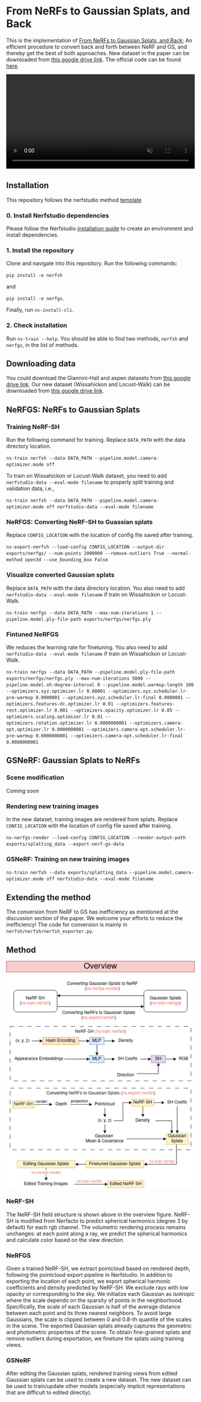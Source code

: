 # From NeRFs to Gaussian Splats, and Back

This is the implementation of [From NeRFs to Gaussian Splats, and Back](https://arxiv.org/abs/2405.09717); An efficient procedure to convert back and forth between NeRF and GS, and thereby get the best of both approaches. New dataset in the paper can be downloaded from [this google drive link](https://drive.google.com/drive/folders/1xvbONL4EVgHxaHMsV101455l_jNgyaUM?usp=sharing). The official code can be found [here](https://github.com/grasp-lyrl/NeRFtoGSandBack).

<video id="teaser" muted autoplay playsinline loop controls width="100%">
    <source id="mp4" src="https://github.com/grasp-lyrl/NeRFtoGSandBack/assets/Giannini_demo_compressed.mp4" type="video/mp4">
</video>

## Installation
This repository follows the nerfstudio method [template](https://github.com/nerfstudio-project/nerfstudio-method-template/tree/main)

### 0. Install Nerfstudio dependencies
Please follow the Nerfstudio [installation guide](https://docs.nerf.studio/quickstart/installation.html)  to create an environment and install dependencies.

### 1. Install the repository
Clone and navigate into this repository. Run the following commands:

`pip install -e nerfsh`

and

`pip install -e nerfgs`.

Finally, run `ns-install-cli`.

### 2. Check installation
Run `ns-train --help`. You should be able to find two methods, `nerfsh` and `nerfgs`, in the list of methods.

## Downloading data
You could download the Giannini-Hall and aspen datasets from [this google drive link](https://drive.google.com/drive/folders/19TV6kdVGcmg3cGZ1bNIUnBBMD-iQjRbG). Our new dataset (Wissahickon and Locust-Walk) can be downloaded from [this google drive link](https://drive.google.com/drive/folders/1xvbONL4EVgHxaHMsV101455l_jNgyaUM?usp=sharing).

## NeRFGS: NeRFs to Gaussian Splats
### Training NeRF-SH
Run the following command for training. Replace `DATA_PATH` with the data directory location.

`ns-train nerfsh --data DATA_PATH --pipeline.model.camera-optimizer.mode off `

To train on Wissahickon or Locust-Walk dataset, you need to add `nerfstudio-data --eval-mode filename` to properly split training and validation data, i.e.,

`ns-train nerfsh --data DATA_PATH --pipeline.model.camera-optimizer.mode off nerfstudio-data --eval-mode filename`


### NeRFGS: Converting NeRF-SH to Guassian splats
Replace `CONFIG_LOCATION` with the location of config file saved after training.

`ns-export-nerfsh --load-config CONFIG_LOCATION --output-dir exports/nerfgs/ --num-points 2000000 --remove-outliers True --normal-method open3d --use_bounding_box False`

### Visualize converted Gaussian splats
Replace `DATA_PATH` with the data directory location. You also need to add `nerfstudio-data --eval-mode filename` if train on Wissahickon or Locust-Walk.

`ns-train nerfgs --data DATA_PATH --max-num-iterations 1 --pipeline.model.ply-file-path exports/nerfgs/nerfgs.ply`

### Fintuned NeRFGS 
We reduces the learning rate for finetuning. You also need to add `nerfstudio-data --eval-mode filename` if train on Wissahickon or Locust-Walk.

`ns-train nerfgs --data DATA_PATH --pipeline.model.ply-file-path exports/nerfgs/nerfgs.ply --max-num-iterations 5000 --pipeline.model.sh-degree-interval 0 --pipeline.model.warmup-length 100 --optimizers.xyz.optimizer.lr 0.00001 --optimizers.xyz.scheduler.lr-pre-warmup 0.0000001 --optimizers.xyz.scheduler.lr-final 0.0000001 --optimizers.features-dc.optimizer.lr 0.01 --optimizers.features-rest.optimizer.lr 0.001 --optimizers.opacity.optimizer.lr 0.05 --optimizers.scaling.optimizer.lr 0.01 --optimizers.rotation.optimizer.lr 0.0000000001 --optimizers.camera-opt.optimizer.lr 0.0000000001 --optimizers.camera-opt.scheduler.lr-pre-warmup 0.0000000001 --optimizers.camera-opt.scheduler.lr-final 0.0000000001`

## GSNeRF: Gaussian Splats to NeRFs

### Scene modification
Coming soon

### Rendering new training images
In the new dataset, training images are rendered from splats. Replace `CONFIG_LOCATION` with the location of config file saved after training.

`ns-nerfgs-render --load-config CONFIG_LOCATION --render-output-path exports/splatting_data --export-nerf-gs-data`

### GSNeRF: Training on new training images
`ns-train nerfsh --data exports/splatting_data --pipeline.model.camera-optimizer.mode off nerfstudio-data --eval-mode filename`

## Extending the method
The conversion from NeRF to GS has inefficiency as mentioned at the discussion section of the paper. We welcome your efforts to reduce the inefficiency! The code for conversion is mainly in `nerfsh/nerfsh/nerfsh_exporter.py`.

## Method
<p align="center">
  <img src="https://github.com/grasp-lyrl/NeRFtoGSandBack/blob/main/assets/overview.jpg">
</p>

### NeRF-SH
The NeRF-SH field structure is shown above in the overview figure. NeRF-SH is modified from Nerfacto to predict spherical harmonics (degree 3 by default) for each rgb channel. The volumetric rendering process remains unchanges: at each point along a ray, we predict the spherical harmonics and calculate color based on the view direction. 

### NeRFGS
Given a trained NeRF-SH, we extract pointcloud based on rendered depth, following the pointcloud export pipeline in Nerfstudio. In addition to exporting the location of each point, we export spherical harmonic coefficients and density predicted by NeRF-SH. We exclude rays with low opacity or corresponding to the sky. We initialize each Gaussian as isotropic where the scale depends on the sparsity of points in the neighborhood. Specifically, the scale of each Gaussian is half of the average distance between each point and its three nearest neighbors. To avoid large Gaussians, the scale is clipped between 0 and 0.8-th quantile of the scales in the scene. The exported Gaussian splats already captures the geometric and photometric properties of the scene. To obtain fine-grained splats and remove outliers during exportation, we finetune the splats using training views.  

### GSNeRF
After editing the Gaussian splats, rendered training views from edited Gaussian splats can be used to create a new dataset. The new dataset can be used to train/update other models (especially implicit representations that are difficult to edited directly). 
